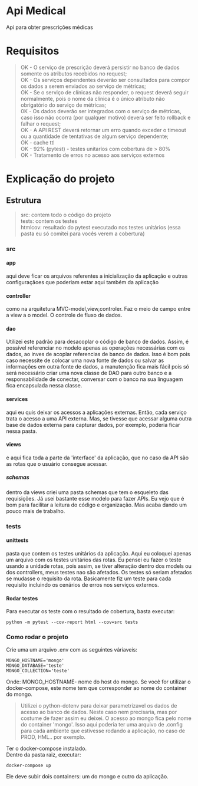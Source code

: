 # Api Medical
Api para obter prescrições médicas

# Requisitos

> OK - O serviço de prescrição deverá persistir no banco de dados somente os atributos recebidos no request; <br>
> OK - Os serviços dependentes deverão ser consultados para compor os dados a serem enviados ao serviço de métricas; <br>
> OK - Se o serviço de clínicas não responder, o request deverá seguir normalmente, pois o nome da clínica é o único atributo não obrigatório do serviço de métricas; <br>
> 0K - Os dados deverão ser integrados com o serviço de métricas, caso isso não ocorra (por qualquer motivo) deverá ser feito rollback e falhar o request; <br>
> OK - A API REST deverá retornar um erro quando exceder o timeout ou a quantidade de tentativas de algum serviço dependente; <br>
> OK - cache ttl <br>
> OK - 92% (pytest) - testes unitaríos com cobertura de > 80% <br>
> OK - Tratamento de erros no acesso aos serviços externos <br>


# Explicação do projeto

## Estrutura

>src: contem todo o código do projeto <br>
>tests: contem os testes <br>
>htmlcov: resultado do pytest executado nos testes unitários (essa pasta eu só comitei para vocês verem a cobertura) <br>


### src

#### app
aqui deve ficar os arquivos referentes a inicialização da aplicação
e outras configuraçãoes que poderiam estar aqui também da aplicação

#### controller
como na arquitetura MVC-model,view,controler.
Faz o meio de campo entre a view a o model.
O controle de fluxo de dados.

#### dao
Utilizei este padrão para desacoplar o código de banco de dados.
Assim, é possível referenciar no modelo apenas as 
operações necessárias com os dados, ao inves de acoplar
referencias de banco de dados.
Isso é bom pois caso necessite de colocar uma nova fonte
de dados ou salvar as informações em outra fonte de dados,
a manutenção fica mais fácil pois só será necessário criar uma
nova classe de DAO para outro banco e a responsabilidade
de conectar, conversar com o banco na sua linguagem
fica encapsulada nessa classe.

#### services
aqui eu quis deixar os acessos a aplicações externas.
Então, cada serviço trata o acesso a uma API externa.
Mas, se tivesse que acessar alguma outra base de dados
externa para capturar dados, por exemplo, poderia ficar
nessa pasta.

#### views
e aqui fica toda a parte da 'interface' da aplicação, que no 
caso da API são as rotas que o usuário consegue acessar.
##### schemas
dentro da views criei uma pasta schemas 
que tem o esqueleto das requisições.
Já usei bastante esse modelo para fazer APIs.
Eu vejo que é bom para facilitar a leitura do código
e organização.
Mas acaba dando um pouco mais de trabalho.

### tests
#### unittests
pasta que contem os testes unitários da aplicação.
Aqui eu coloquei apenas um arquivo com os testes unitários das rotas.
Eu pensei eu fazer o teste usando a unidade rotas,
pois assim, se tiver alteração dentro dos models ou dos controllers,
meus testes nao são afetados.
Os testes só seriam afetados se mudasse o requisito da rota.
Basicamente fiz um teste para cada requisito incluindo
os cenários de erros nos serviços externos.

#### Rodar testes

Para executar os teste com o resultado de cobertura,
basta executar:

~~~
python -m pytest --cov-report html --cov=src tests
~~~

### Como rodar o projeto

Crie uma um arquivo .env com as seguintes váriaveis:
~~~
MONGO_HOSTNAME='mongo'
MONGO_DATABASE='teste'
MONGO_COLLECTION='teste'
~~~
Onde:
MONGO_HOSTNAME- nome do host do mongo. Se você for utilizar o docker-compose,
este nome tem que corresponder ao nome do container do mongo.

>Utilizei o python-dotenv para deixar parametrizavel
>os dados de acesso ao banco de dados.
>Neste caso nem precisaria, mas por costume de fazer assim eu deixei.
>O acesso ao mongo fica pelo nome do container 'mongo'.
>Isso aqui poderia ter uma arquivo de .config para cada ambiente que
>estivesse rodando a aplicação, no caso de PROD, HML.. por exemplo.

Ter o docker-compose instalado.<br>
Dentro da pasta raiz, executar: <br>
~~~
docker-compose up
~~~
Ele deve subir dois containers: um do mongo e outro da aplicação.



